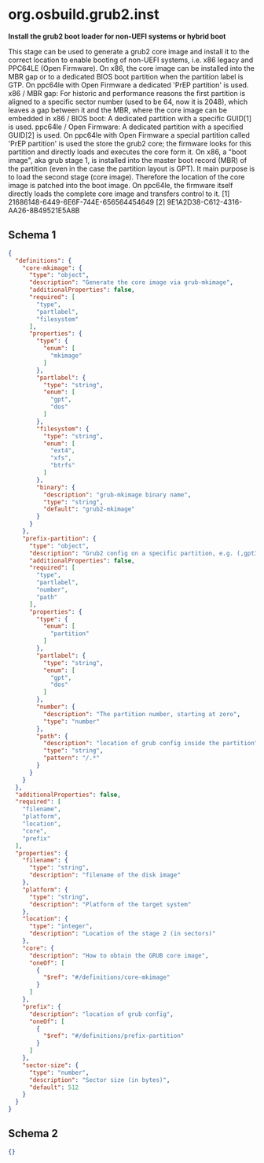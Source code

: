
# org.osbuild.grub2.inst

**Install the grub2 boot loader for non-UEFI systems or hybrid boot**

This stage can be used to generate a grub2 core image and install
it to the correct location to enable booting of non-UEFI systems,
i.e. x86 legacy and PPC64LE (Open Firmware).
On x86, the core image can be installed into the MBR gap or to a
dedicated BIOS boot partition when the partition label is GTP. On
ppc64le with Open Firmware a dedicated 'PrEP partition' is used.
x86 / MBR gap:
    For historic and performance reasons the first partition
    is aligned to a specific sector number (used to be 64,
    now it is 2048), which leaves a gap between it and the MBR,
    where the core image can be embedded in
x86 / BIOS boot:
    A dedicated partition with a specific GUID[1] is used.
ppc64le / Open Firmware:
    A dedicated partition with a specified GUID[2] is used.
    On ppc64le with Open Firmware a special partition called
    'PrEP partition' is used the store the grub2 core; the
    firmware looks for this partition and directly loads and
    executes the core form it.
On x86, a "boot image", aka grub stage 1, is installed into the
master boot record (MBR) of the partition (even in the case the
partition layout is GPT). It main purpose is to load the second
stage (core image). Therefore the location of the core image is
patched into the boot image.
On ppc64le, the firmware itself directly loads the complete core
image and transfers control to it.
[1] 21686148-6449-6E6F-744E-656564454649
[2] 9E1A2D38-C612-4316-AA26-8B49521E5A8B

## Schema 1

```json
{
  "definitions": {
    "core-mkimage": {
      "type": "object",
      "description": "Generate the core image via grub-mkimage",
      "additionalProperties": false,
      "required": [
        "type",
        "partlabel",
        "filesystem"
      ],
      "properties": {
        "type": {
          "enum": [
            "mkimage"
          ]
        },
        "partlabel": {
          "type": "string",
          "enum": [
            "gpt",
            "dos"
          ]
        },
        "filesystem": {
          "type": "string",
          "enum": [
            "ext4",
            "xfs",
            "btrfs"
          ]
        },
        "binary": {
          "description": "grub-mkimage binary name",
          "type": "string",
          "default": "grub2-mkimage"
        }
      }
    },
    "prefix-partition": {
      "type": "object",
      "description": "Grub2 config on a specific partition, e.g. (,gpt3)/boot",
      "additionalProperties": false,
      "required": [
        "type",
        "partlabel",
        "number",
        "path"
      ],
      "properties": {
        "type": {
          "enum": [
            "partition"
          ]
        },
        "partlabel": {
          "type": "string",
          "enum": [
            "gpt",
            "dos"
          ]
        },
        "number": {
          "description": "The partition number, starting at zero",
          "type": "number"
        },
        "path": {
          "description": "location of grub config inside the partition",
          "type": "string",
          "pattern": "/.*"
        }
      }
    }
  },
  "additionalProperties": false,
  "required": [
    "filename",
    "platform",
    "location",
    "core",
    "prefix"
  ],
  "properties": {
    "filename": {
      "type": "string",
      "description": "filename of the disk image"
    },
    "platform": {
      "type": "string",
      "description": "Platform of the target system"
    },
    "location": {
      "type": "integer",
      "description": "Location of the stage 2 (in sectors)"
    },
    "core": {
      "description": "How to obtain the GRUB core image",
      "oneOf": [
        {
          "$ref": "#/definitions/core-mkimage"
        }
      ]
    },
    "prefix": {
      "description": "location of grub config",
      "oneOf": [
        {
          "$ref": "#/definitions/prefix-partition"
        }
      ]
    },
    "sector-size": {
      "type": "number",
      "description": "Sector size (in bytes)",
      "default": 512
    }
  }
}
```

## Schema 2

```json
{}
```
